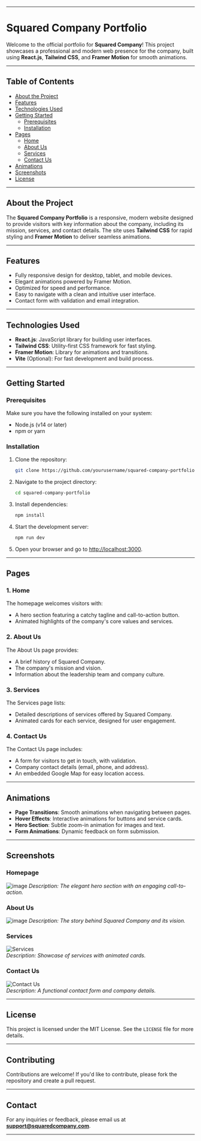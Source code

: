 
---

# **Squared Company Portfolio**

Welcome to the official portfolio for **Squared Company**! This project showcases a professional and modern web presence for the company, built using **React.js**, **Tailwind CSS**, and **Framer Motion** for smooth animations.

---

## **Table of Contents**
- [About the Project](#about-the-project)
- [Features](#features)
- [Technologies Used](#technologies-used)
- [Getting Started](#getting-started)
  - [Prerequisites](#prerequisites)
  - [Installation](#installation)
- [Pages](#pages)
  - [Home](#home)
  - [About Us](#about-us)
  - [Services](#services)
  - [Contact Us](#contact-us)
- [Animations](#animations)
- [Screenshots](#screenshots)
- [License](#license)

---

## **About the Project**
The **Squared Company Portfolio** is a responsive, modern website designed to provide visitors with key information about the company, including its mission, services, and contact details. The site uses **Tailwind CSS** for rapid styling and **Framer Motion** to deliver seamless animations.

---

## **Features**
- Fully responsive design for desktop, tablet, and mobile devices.
- Elegant animations powered by Framer Motion.
- Optimized for speed and performance.
- Easy to navigate with a clean and intuitive user interface.
- Contact form with validation and email integration.

---

## **Technologies Used**
- **React.js**: JavaScript library for building user interfaces.
- **Tailwind CSS**: Utility-first CSS framework for fast styling.
- **Framer Motion**: Library for animations and transitions.
- **Vite** (Optional): For fast development and build process.

---

## **Getting Started**

### **Prerequisites**
Make sure you have the following installed on your system:
- Node.js (v14 or later)
- npm or yarn

### **Installation**
1. Clone the repository:
   ```bash
   git clone https://github.com/yourusername/squared-company-portfolio.git
   ```
2. Navigate to the project directory:
   ```bash
   cd squared-company-portfolio
   ```
3. Install dependencies:
   ```bash
   npm install
   ```
4. Start the development server:
   ```bash
   npm run dev
   ```
5. Open your browser and go to [http://localhost:3000](http://localhost:3000).

---

## **Pages**

### **1. Home**
The homepage welcomes visitors with:
- A hero section featuring a catchy tagline and call-to-action button.
- Animated highlights of the company's core values and services.

### **2. About Us**
The About Us page provides:
- A brief history of Squared Company.
- The company's mission and vision.
- Information about the leadership team and company culture.

### **3. Services**
The Services page lists:
- Detailed descriptions of services offered by Squared Company.
- Animated cards for each service, designed for user engagement.

### **4. Contact Us**
The Contact Us page includes:
- A form for visitors to get in touch, with validation.
- Company contact details (email, phone, and address).
- An embedded Google Map for easy location access.

---

## **Animations**
- **Page Transitions**: Smooth animations when navigating between pages.
- **Hover Effects**: Interactive animations for buttons and service cards.
- **Hero Section**: Subtle zoom-in animation for images and text.
- **Form Animations**: Dynamic feedback on form submission.

---

## **Screenshots**
### Homepage
 ![image](https://github.com/user-attachments/assets/86ea1c06-5802-450d-9958-a99b3341256d)
_Description: The elegant hero section with an engaging call-to-action._

### About Us
![image](https://github.com/user-attachments/assets/3d4157fa-403b-497b-a49b-f1437f7bd5ed) 
_Description: The story behind Squared Company and its vision._

### Services
![Services](https://via.placeholder.com/800x400)  
_Description: Showcase of services with animated cards._

### Contact Us
![Contact Us](https://via.placeholder.com/800x400)  
_Description: A functional contact form and company details._

---

## **License**
This project is licensed under the MIT License. See the `LICENSE` file for more details.

---

## **Contributing**
Contributions are welcome! If you'd like to contribute, please fork the repository and create a pull request.

---

## **Contact**
For any inquiries or feedback, please email us at **support@squaredcompany.com**.

---

